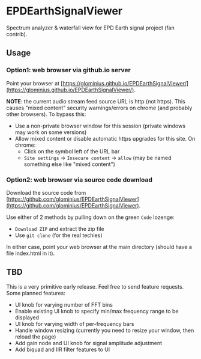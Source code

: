 # EPDEarthSignalViewer
Spectrum analyzer &amp; waterfall view for EPD Earth signal project (fan contrib).

## Usage

### Option1: web browser via github.io server

Point your browser at [https://glominius.github.io/EPDEarthSignalViewer/](https://glominius.github.io/EPDEarthSignalViewer/).

**NOTE**: the current audio stream feed source URL is http (not https).  This causes "mixed content" security warnings/errors on chrome (and probably other browsers).  To bypass this:

- Use a non-private browser window for this session (private windows may work on some versions)
- Allow mixed content or disable automatic https upgrades for this site.  On chrome:
  - Click on the symbol left of the URL bar
  - `Site settings` -> `Insecure content` -> `allow` (may be named something else like "mixed content")

### Option2: web browser via source code download

Download the source code from [https://github.com/glominius/EPDEarthSignalViewer](https://github.com/glominius/EPDEarthSignalViewer).

Use either of 2 methods by pulling down on the green `Code` lozenge:
- `Download ZIP` and extract the zip file
- Use `git clone` (for the real techies)

In either case, point your web browser at the main directory (should have a file index.html in it).

## TBD

This is a very primitive early release.  Feel free to send feature requests.  Some planned features:
- UI knob for varying number of FFT bins
- Enable existing UI knob to specify min/max frequency range to be displayed
- UI knob for varying width of per-frequency bars
- Handle window resizing (currently you need to resize your window, then reload the page)
- Add gain node and UI knob for signal amplitude adjustment
- Add biquad and IIR filter features to UI
